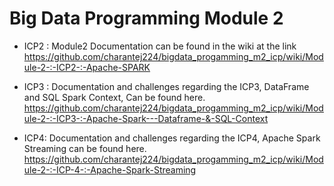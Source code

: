 # Big Data Programming Module 2

* ICP2 : Module2 Documentation can be found in the wiki at the link      https://github.com/charantej224/bigdata_progamming_m2_icp/wiki/Module-2-:-ICP2-:-Apache-SPARK

* ICP3 :  Documentation and challenges regarding the ICP3, DataFrame and SQL Spark Context, Can be found here.
https://github.com/charantej224/bigdata_progamming_m2_icp/wiki/Module-2-:-ICP3-:-Apache-Spark---Dataframe-&-SQL-Context

* ICP4: Documentation and challenges regarding the ICP4, Apache Spark Streaming can be found here.
https://github.com/charantej224/bigdata_progamming_m2_icp/wiki/Module-2-:-ICP-4-:-Apache-Spark-Streaming
